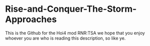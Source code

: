 # Rise-and-Conquer-The-Storm-Approaches
This is the Github for the Hoi4 mod RNR:TSA we hope that you enjoy whoever you are who is reading this description, so like ye.
